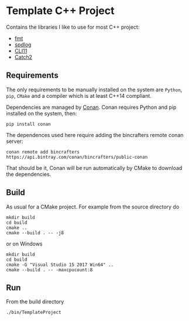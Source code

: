 # Template C++ Project

Contains the libraries I like to use for most C++ project:
- [fmt](https://github.com/fmtlib/fmt)
- [spdlog](https://github.com/gabime/spdlog)
- [CLI11](https://github.com/CLIUtils/CLI11)
- [Catch2](https://github.com/catchorg/Catch2)

## Requirements

The only requirements to be manually installed on the system are `Python`, `pip`, `CMake` and a compiler which is at least C++14 compliant.

Dependencies are managed by [Conan](https://conan.io/).
Conan requires Python and pip installed on the system, then:
```
pip install conan
```

The dependences used here require adding the bincrafters remote conan server:
```
conan remote add bincrafters https://api.bintray.com/conan/bincrafters/public-conan
```

That should be it, Conan will be run automatically by CMake to download the dependencies.

## Build

As usual for a CMake project.
For example from the source directory do
```
mkdir build
cd build
cmake ..
cmake --build . -- -j8
```

or on Windows
```
mkdir build
cd build
cmake -G "Visual Studio 15 2017 Win64" ..
cmake --build . -- -maxcpucount:8
```

## Run

From the build directory
```
./bin/TemplateProject
```
